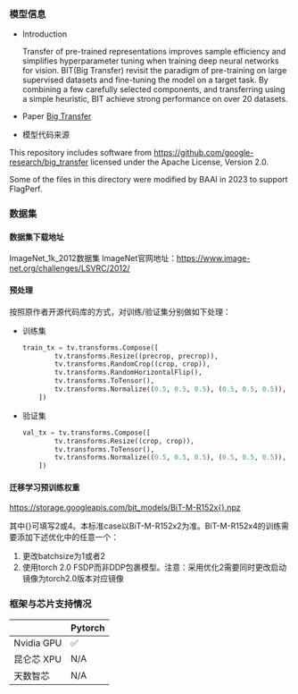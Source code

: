 ### 模型信息
- Introduction

  Transfer of pre-trained representations improves sample efficiency and simplifies hyperparameter tuning when training deep neural networks for vision. BIT(Big Transfer) revisit the paradigm of pre-training on large supervised datasets and fine-tuning the model on a target task. By combining a few carefully selected components, and transferring using a simple heuristic, BIT achieve strong performance on over 20 datasets. 

- Paper
[Big Transfer](https://www.ecva.net/papers/eccv_2020/papers_ECCV/papers/123500477.pdf) 

- 模型代码来源
  
This repository includes software from https://github.com/google-research/big_transfer
licensed under the Apache License, Version 2.0.

Some of the files in this directory were modified by BAAI in 2023 to support FlagPerf.

### 数据集
#### 数据集下载地址
  ImageNet_1k_2012数据集
  ImageNet官网地址：https://www.image-net.org/challenges/LSVRC/2012/


#### 预处理

按照原作者开源代码库的方式，对训练/验证集分别做如下处理：
- 训练集

  ```python
  train_tx = tv.transforms.Compose([
          tv.transforms.Resize((precrop, precrop)),
          tv.transforms.RandomCrop((crop, crop)),
          tv.transforms.RandomHorizontalFlip(),
          tv.transforms.ToTensor(),
          tv.transforms.Normalize((0.5, 0.5, 0.5), (0.5, 0.5, 0.5)),
      ])
  ```

  

- 验证集

  ```python
  val_tx = tv.transforms.Compose([
          tv.transforms.Resize((crop, crop)),
          tv.transforms.ToTensor(),
          tv.transforms.Normalize((0.5, 0.5, 0.5), (0.5, 0.5, 0.5)),
      ])
  ```

  

#### 迁移学习预训练权重 
https://storage.googleapis.com/bit_models/BiT-M-R152x{}.npz

其中{}可填写2或4。本标准case以BiT-M-R152x2为准。BiT-M-R152x4的训练需要添加下述优化中的任意一个：

1. 更改batchsize为1或者2
2. 使用torch 2.0 FSDP而非DDP包裹模型。注意：采用优化2需要同时更改启动镜像为torch2.0版本对应镜像



### 框架与芯片支持情况
|            | Pytorch |
| ---------- | ------- |
| Nvidia GPU | ✅       |
| 昆仑芯 XPU | N/A     |
| 天数智芯   | N/A     |


